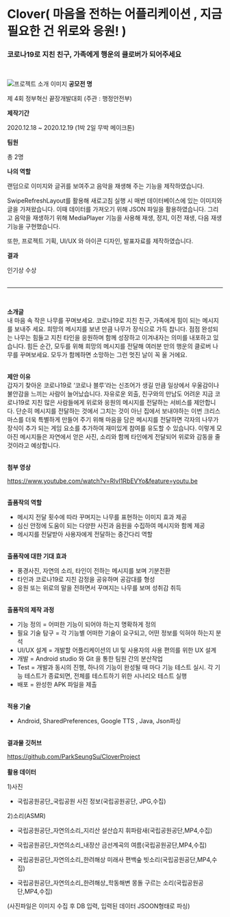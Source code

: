 # __Clover( 마음을 전하는 어플리케이션 , 지금 필요한 건 위로와 응원! )__

### 코로나19로 지친 친구, 가족에게 행운의 클로버가 되어주세요
<br>

![프로젝트 소개 이미지](https://user-images.githubusercontent.com/75312708/126061454-13cf9f51-7ed5-4aa9-b2b2-19157080f60c.png) 
__공모전 명__

제 4회 정부혁신 끝장개발대회 (주관 : 행정안전부)

__제작기간__

2020.12.18 ~ 2020.12.19 (1박 2일 무박 메이크톤)

__팀원__

총 2명


__나의 역할__

랜덤으로 이미지와 글귀를 보여주고 음악을 재생해 주는 기능을 제작하였습니다. 

SwipeRefreshLayout를 활용해 새로고침 실행 시 매번 데이터베이스에 있는 이미지와 글을 가져왔습니다. 이때 데이터를 가져오기 위해 JSON 파일을 활용하였습니다. 
그리고 음악을 재생하기 위해 MediaPlayer 기능을 사용해 재생, 정지, 이전 재생, 다음 재생 기능을 구현했습니다.

또한, 프로젝트 기획, UI/UX 와 아이콘 디자인, 발표자료를 제작하였습니다.

__결과__

인기상 수상
<br>
<br>

-------
<br>

__소개글__
<br>
내 마음 속 작은 나무를 꾸며보세요. 코로나19로 지친 친구, 가족에게 힘이 되는 메시지를 보내주
세요. 희망의 메시지를 보낸 만큼 나무가 장식으로 가득 찹니다.
점점 완성되는 나무는 힘들고 지친 타인을 응원하며 함께 성장하고 이겨내자는 의미를 내포하고 있습니다.
힘든 순간, 모두를 위해 희망의 메시지를 전달해 여러분 만의 행운의 클로버 나무를 꾸며보세요.
모두가 함께하면 소망하는 그런 멋진 날이 꼭 올 거에요.
<br><br>

__제안 이유__
<br>
갑자기 찾아온 코로나19로 ‘코로나 블루’라는 신조어가 생길 만큼 일상에서 우울감이나 불안감을
느끼는 사람이 늘어났습니다.
자유로운 외출, 친구와의 만남도 어려운 지금 코로나19로 지친 많은 사람들에게 위로와 응원의
메시지를 전달하는 서비스를 제안합니다.
단순히 메시지를 전달하는 것에서 그치는 것이 아닌 집에서 보내야하는 이번 크리스마스를 더욱 특별하게 만들어 주기 위해 마음을 담은 메시지를 전달하면 각자의 나무가 장식이 추가 되는 게임 요소를 추가하여 재미있게 참여를 유도할 수 있습니다.
이렇게 모아진 메시지들은 자연에서 얻은 사진, 소리와 함께 타인에게 전달되어 위로와 감동을
줄 것이라고 예상합니다.
<br><br>

__첨부 영상__

https://www.youtube.com/watch?v=RlvI1RbEVYo&feature=youtu.be
<br><br>

__출품작의 역할__
- 메시지 전달 횟수에 따라 꾸며지는 나무를 표현하는 이미지 효과 제공
- 심신 안정에 도움이 되는 다양한 사진과 음원을 수집하여 메시지와 함께 제공
- 메시지를 전달받아 사용자에게 전달하는 중간다리 역할
<br><br>

__출품작에 대한 기대 효과__
- 풍경사진, 자연의 소리, 타인이 전하는 메시지를 보며 기분전환
- 타인과 코로나19로 지친 감정을 공유하며 공감대를 형성
- 응원 또는 위로의 말을 전하면서 꾸며지는 나무를 보며 성취감 취득
<br><br>

__출품작의 제작 과정__
- 기능 정의 = 어떠한 기능이 되어야 하는지 명확하게 정의
- 필요 기술 탐구 = 각 기능별 어떠한 기술이 요구되고, 어떤 정보를 익혀야 하는지 분석
- UI/UX 설계 = 개발할 어플리케이션의 UI 및 사용자의 사용 편의를 위한 UX 설계
- 개발 = Android studio 와 Git 을 통한 팀원 간의 분산작업
- Test = 개발과 동시의 진행, 하나의 기능이 완성될 때 마다 기능 테스트 실시.
각 기능 테스트가 종료되면, 전체를 테스트하기 위한 시나리오 테스트 실행
- 배포 = 완성한 APK 파일을 제출
<br><br>

__적용 기술__
- Android, SharedPreferences, Google TTS , Java, Json파싱
<br><br>

__결과물 깃허브__

https://github.com/ParkSeungSu/CloverProject
<br><br>
__활용 데이터__

1)사진

* 국립공원공단_국립공원 사진 정보(국립공원공단, JPG,수집)

2)소리(ASMR)

* 국립공원공단_자연의소리_지리산 설산습지 휘파람새(국립공원공단,MP4,수집)

* 국립공원공단_자연의소리_내장산 금선계곡의 여름(국립공원공단,MP4,수집)

* 국립공원공단_자연의소리_한려해상 미래사 편백숲 빗소리(국립공원공단,MP4,수집)

* 국립공원공단_자연의소리_한려해상_학동해변 몽돌 구르는 소리(국립공원공단,MP4,수집)

(사진파일은 이미지 수집 후 DB 입력, 입력된 데이터 JSOON형태로 파싱)
